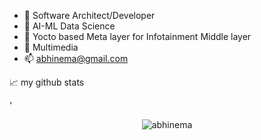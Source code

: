 

<!-- TODO-IST:START -->
- 🔭 Software Architect/Developer 
- 🌱 AI-ML Data Science
- 👯 Yocto based Meta layer for Infotainment Middle layer
- 💬 Multimedia
- 📫 abhinema@gmail.com

📈 my github stats

'<p align="center"> <img src="https://github-readme-stats.vercel.app/api?username=abhinema&show_icons=true&theme=gotham" alt="abhinema" />
